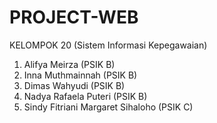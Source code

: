 # PROJECT-WEB
KELOMPOK 20 (Sistem Informasi Kepegawaian) 
1. Alifya Meirza (PSIK B) 
2. Inna Muthmainnah (PSIK B) 
3. Dimas Wahyudi (PSIK B) 
4. Nadya Rafaela Puteri (PSIK B) 
5. Sindy Fitriani Margaret Sihaloho (PSIK C)
